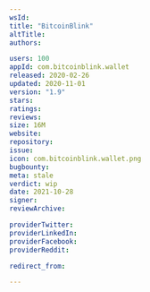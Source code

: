 ```yaml
---
wsId: 
title: "BitcoinBlink"
altTitle: 
authors:

users: 100
appId: com.bitcoinblink.wallet
released: 2020-02-26
updated: 2020-11-01
version: "1.9"
stars: 
ratings: 
reviews: 
size: 16M
website: 
repository: 
issue: 
icon: com.bitcoinblink.wallet.png
bugbounty: 
meta: stale
verdict: wip
date: 2021-10-28
signer: 
reviewArchive:

providerTwitter: 
providerLinkedIn: 
providerFacebook: 
providerReddit: 

redirect_from:

---
```


